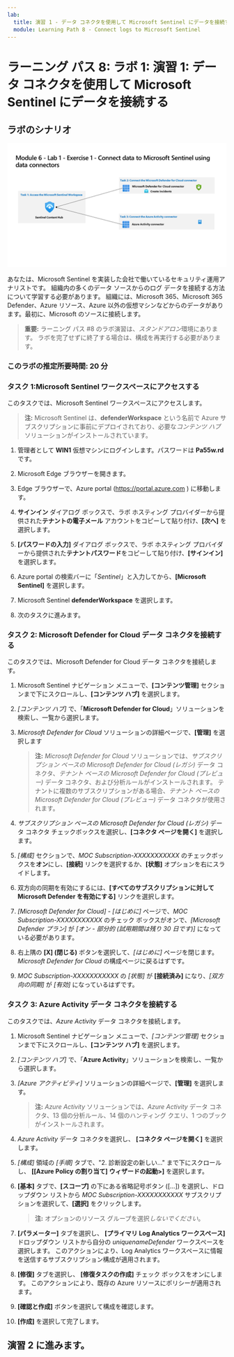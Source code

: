```yaml
---
lab:
  title: 演習 1 - データ コネクタを使用して Microsoft Sentinel にデータを接続する
  module: Learning Path 8 - Connect logs to Microsoft Sentinel
---
```


# ラーニング パス 8: ラボ 1: 演習 1: データ コネクタを使用して Microsoft Sentinel にデータを接続する

## ラボのシナリオ

![ラボの概要。](../Media/SC-200-Lab_Diagrams_Mod6_L1_Ex1.png)

あなたは、Microsoft Sentinel を実装した会社で働いているセキュリティ運用アナリストです。 組織内の多くのデータ ソースからのログ データを接続する方法について学習する必要があります。 組織には、Microsoft 365、Microsoft 365 Defender、Azure リソース、Azure 以外の仮想マシンなどからのデータがあります。最初に、Microsoft のソースに接続します。

>**重要:** ラーニング パス #8 のラボ演習は、*スタンドアロン*環境にあります。 ラボを完了せずに終了する場合は、構成を再実行する必要があります。

### このラボの推定所要時間: 20 分

### タスク 1:Microsoft Sentinel ワークスペースにアクセスする

このタスクでは、Microsoft Sentinel ワークスペースにアクセスします。

>**注:** Microsoft Sentinel は、**defenderWorkspace** という名前で Azure サブスクリプションに事前にデプロイされており、必要な*コンテンツ ハブ* ソリューションがインストールされています。

1. 管理者として **WIN1** 仮想マシンにログインします。パスワードは **Pa55w.rd** です。  

1. Microsoft Edge ブラウザーを開きます。

1. Edge ブラウザーで、Azure portal (<https://portal.azure.com> ) に移動します。

1. **サインイン** ダイアログ ボックスで、ラボ ホスティング プロバイダーから提供された**テナントの電子メール** アカウントをコピーして貼り付け、**[次へ]** を選択します。

1. **[パスワードの入力]** ダイアログ ボックスで、ラボ ホスティング プロバイダーから提供された**テナントパスワード**をコピーして貼り付け、**[サインイン]** を選択します。

1. Azure portal の検索バーに「*Sentinel*」と入力してから、**[Microsoft Sentinel]** を選択します。

1. Microsoft Sentinel **defenderWorkspace** を選択します。

1. 次のタスクに進みます。

### タスク 2: Microsoft Defender for Cloud データ コネクタを接続する

このタスクでは、Microsoft Defender for Cloud データ コネクタを接続します。

   <!--- >>**Important:** To *Enable* Bi-directional sync, please rerun  **[Lab 05 Exercise 1](https://microsoftlearning.github.io/SC-200T00A-Microsoft-Security-Operations-Analyst/Instructions/Labs/LAB_AK_05_Lab1_Ex01_Enable_MDC.html)**, Task 2, and select **Setup** from the *Microsoft Defender for Cloud* navigation menu to verify all eligible Azure subscriptions are onboarded. --->

1. Microsoft Sentinel ナビゲーション メニューで、**[コンテンツ管理]** セクションまで下にスクロールし、**[コンテンツ ハブ]** を選択します。

1. *[コンテンツ ハブ]* で、「**Microsoft Defender for Cloud**」ソリューションを検索し、一覧から選択します。

1. *Microsoft Defender for Cloud* ソリューションの詳細ページで、**[管理]** を選択します

    >**注:** *Microsoft Defender for Cloud* ソリューションでは、*サブスクリプション ベースの Microsoft Defender for Cloud (レガシ)* データ コネクタ、*テナント ベースの Microsoft Defender for Cloud (プレビュー)* データ コネクタ、および分析ルールがインストールされます。 テナントに複数のサブスクリプションがある場合、*テナント ベースの Microsoft Defender for Cloud (プレビュー)* データ コネクタが使用されます。

1. *サブスクリプション ベースの Microsoft Defender for Cloud (レガシ)* データ コネクタ チェックボックスを選択し、**[コネクタ ページを開く]** を選択します。

1. *[構成]* セクションで、*MOC Subscription-XXXXXXXXXXX* のチェックボックスを**オン**にし、**[接続]** リンクを選択するか、**[状態]** オプションを右にスライドします。

1. 双方向の同期を有効にするには、**[すべてのサブスクリプションに対して Microsoft Defender を有効にする]** リンクを選択します。

1. *[Microsoft Defender for Cloud] - [はじめに]* ページで、*MOC Subscription-XXXXXXXXXXX* のチェック ボックスがオンで、*[Microsoft Defender プラン]* が *[オン - 部分的 (試用期間は残り 30 日です)]* になっている必要があります。

1. 右上隅の **[X] (閉じる)** ボタンを選択して、*[はじめに]* ページを閉じます。 *Microsoft Defender for Cloud* の構成ページに戻るはずです。

1. *MOC Subscription-XXXXXXXXXXX* の *[状態]* が **[接続済み]** になり、*[双方向の同期]* が *[有効]* になっているはずです。

    <!--- 1. Scroll down and under the *Create incidents - Recommended!* area, verify that *Create incidents automatically from all alerts generated in this connected service* is **Enabled**. --->

### タスク 3: Azure Activity データ コネクタを接続する

このタスクでは、*Azure Activity* データ コネクタを接続します。

1. Microsoft Sentinel ナビゲーション メニューで、*[コンテンツ管理]* セクションまで下にスクロールし、**[コンテンツ ハブ]** を選択します。

1. *[コンテンツ ハブ]* で、「**Azure Activity**」ソリューションを検索し、一覧から選択します。

1. *[Azure アクティビティ]* ソリューションの詳細ページで、**[管理]** を選択します。

    >**注:** *Azure Activity* ソリューションでは、*Azure Activity* データ コネクタ、13 個の分析ルール、14 個のハンティング クエリ、1 つのブックがインストールされます。

1. *Azure Activity* データ コネクタを選択し、 **[コネクタ ページを開く]** を選択します。

1. *[構成]* 領域の *[手順]* タブで、"2. 診断設定の新しい..." まで下にスクロールし、 **[[Azure Policy の割り当て] ウィザードの起動>]** を選択します。

1. **[基本]** タブで、**[スコープ]** の下にある省略記号ボタン ([...]) を選択し、ドロップダウン リストから *MOC Subscription-XXXXXXXXXXX* サブスクリプションを選択して、**[選択]** をクリックします。

    >**注:** オプションのリソース グループを選択*しないでください*。

1. **[パラメーター]** タブを選択し、 **[プライマリ Log Analytics ワークスペース]** ドロップダウン リストから自分の *uniquenameDefender* ワークスペースを選択します。 このアクションにより、Log Analytics ワークスペースに情報を送信するサブスクリプション構成が適用されます。

1. **[修復]** タブを選択し、 **[修復タスクの作成]** チェック ボックスをオンにします。 このアクションにより、既存の Azure リソースにポリシーが適用されます。

1. **[確認と作成]** ボタンを選択して構成を確認します。

1. **[作成]** を選択して完了します。

## 演習 2 に進みます。
